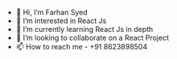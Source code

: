 - 👋 Hi, I’m Farhan Syed
- 👀 I’m interested in React Js
- 🌱 I’m currently learning React Js in depth
- 💞️ I’m looking to collaborate on a React Project
- 📫 How to reach me - +91 8623898504

<!---
FSYED7X/FSYED7X is a ✨ special ✨ repository because its `README.md` (this file) appears on your GitHub profile.
You can click the Preview link to take a look at your changes.
--->
